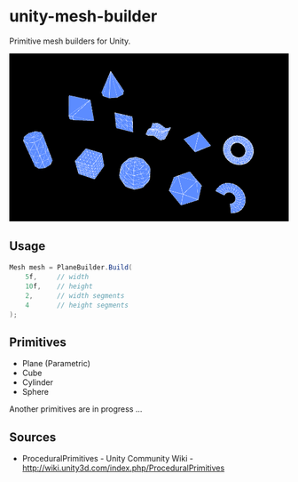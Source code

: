 unity-mesh-builder
=====================

Primitive mesh builders for Unity.

![Demo](https://raw.githubusercontent.com/mattatz/unity-mesh-builder/master/Captures/Demo.png)

## Usage

```cs
Mesh mesh = PlaneBuilder.Build(
    5f,     // width
    10f,    // height
    2,      // width segments
    4       // height segments
);
```

## Primitives

- Plane (Parametric)
- Cube
- Cylinder
- Sphere

Another primitives are in progress ...

## Sources

- ProceduralPrimitives - Unity Community Wiki - http://wiki.unity3d.com/index.php/ProceduralPrimitives
